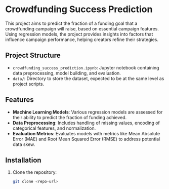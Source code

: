 # Crowdfunding Success Prediction

This project aims to predict the fraction of a funding goal that a crowdfunding campaign will raise, based on essential campaign features. Using regression models, the project provides insights into factors that influence campaign performance, helping creators refine their strategies.

## Project Structure

- `crowdfunding_success_prediction.ipynb`: Jupyter notebook containing data preprocessing, model building, and evaluation.
- `data/`: Directory to store the dataset, expected to be at the same level as project scripts.

## Features

- **Machine Learning Models**: Various regression models are assessed for their ability to predict the fraction of funding achieved.
- **Data Preprocessing**: Includes handling of missing values, encoding of categorical features, and normalization.
- **Evaluation Metrics**: Evaluates models with metrics like Mean Absolute Error (MAE) and Root Mean Squared Error (RMSE) to address potential data skew.

## Installation

1. Clone the repository:
   ```bash
   git clone <repo-url>
